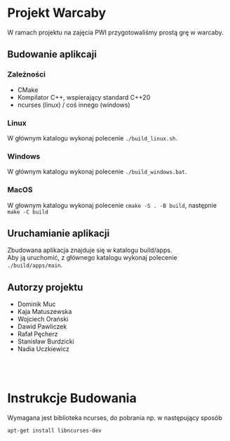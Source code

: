 # Projekt Warcaby

W ramach projektu na zajęcia PWI przygotowaliśmy prostą grę w warcaby.

## Budowanie aplikcaji
### Zależności
- CMake
- Kompilator C++, wspierający standard C++20
- ncurses (linux) / coś innego (windows)

### Linux
W głównym katalogu wykonaj polecenie `./build_linux.sh`.

### Windows
W głównym katalogu wykonaj polecenie `./build_windows.bat`.

### MacOS
W głownym katalogu wykonaj polecenie `cmake -S . -B build`, następnie `make -C build`

## Uruchamianie aplikacji
Zbudowana aplikacja znajduje się w katalogu build/apps.  
Aby ją uruchomić, z głównego katalogu wykonaj polecenie `./build/apps/main`.

## Autorzy projektu
- Dominik Muc
- Kaja Matuszewska
- Wojciech Orański
- Dawid Pawliczek
- Rafał Pęcherz
- Stanisław Burdzicki
- Nadia Uczkiewicz

<br />
<br />

# Instrukcje Budowania
Wymagana jest biblioteka ncurses, do pobrania np. w następujący sposób
```sh
apt-get install libncurses-dev
```